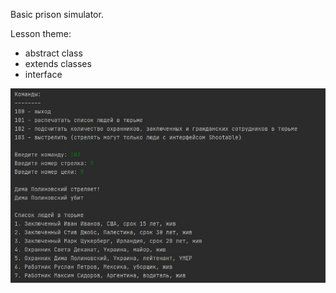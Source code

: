 Basic prison simulator.

Lesson theme:
- abstract class
- extends classes
- interface

![alt text](Screenshot_1.jpg)